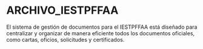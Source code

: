 # ARCHIVO_IESTPFFAA
El sistema de gestión de documentos para el IESTPFFAA está diseñado para centralizar y organizar de manera eficiente todos los documentos oficiales, como cartas, oficios, solicitudes y certificados. 
